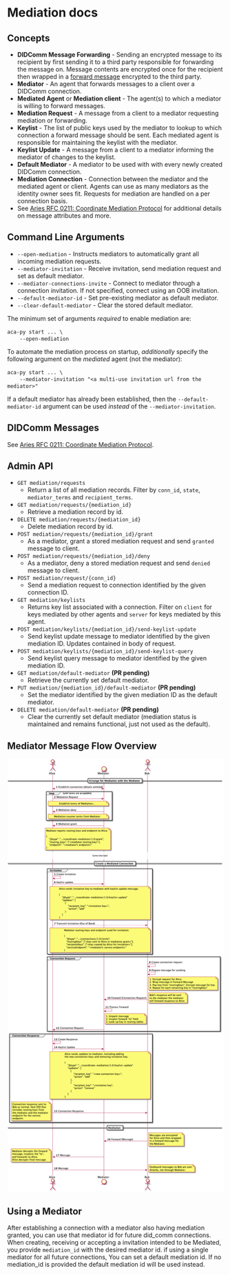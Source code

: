 # Mediation docs

## Concepts
* **DIDComm Message Forwarding** - Sending an encrypted message to its recipient by first sending it to a third party responsible for forwarding the message on. Message contents are encrypted once for the recipient then wrapped in a [forward message](https://github.com/hyperledger/aries-rfcs/blob/master/concepts/0094-cross-domain-messaging/README.md#corerouting10forward) encrypted to the third party.
* **Mediator** - An agent that forwards messages to a client over a DIDComm connection.
* **Mediated Agent** or **Mediation client** - The agent(s) to which a mediator is willing to forward messages.
* **Mediation Request** - A message from a client to a mediator requesting mediation or forwarding.
* **Keylist** - The list of public keys used by the mediator to lookup to which connection a forward message should be sent. Each mediated agent is responsible for maintaining the keylist with the mediator.
* **Keylist Update** - A message from a client to a mediator informing the mediator of changes to the keylist.
* **Default Mediator** - A mediator to be used with with every newly created DIDComm connection. 
* **Mediation Connection** - Connection between the mediator and the mediated agent or client. Agents can use as many mediators as the identity owner sees fit. Requests for mediation are handled on a per connection basis.
* See [Aries RFC 0211: Coordinate Mediation Protocol](https://github.com/hyperledger/aries-rfcs/blob/master/features/0211-route-coordination/README.md) for additional details on message attributes and more.

## Command Line Arguments

* `--open-mediation` - Instructs mediators to automatically grant all incoming mediation requests.
* `--mediator-invitation` - Receive invitation, send mediation request and set as default mediator.
* `--mediator-connections-invite` - Connect to mediator through a connection invitation. If not specified, connect using an OOB invitation.
* `--default-mediator-id` - Set pre-existing mediator as default mediator.
* `--clear-default-mediator` - Clear the stored default mediator.

The minimum set of arguments *required* to enable mediation are:

```bash=
aca-py start ... \
    --open-mediation
```

To automate the mediation process on startup, *additionally* specify the following argument on the *mediated* agent (not the mediator):

```bash=
aca-py start ... \
    --mediator-invitation "<a multi-use invitation url from the mediator>"
```

If a default mediator has already been established, then the `--default-mediator-id` argument can be used *instead* of the `--mediator-invitation`.

## DIDComm Messages

See [Aries RFC 0211: Coordinate Mediation Protocol](https://github.com/hyperledger/aries-rfcs/blob/master/features/0211-route-coordination/README.md).
 
## Admin API

* `GET mediation/requests`
    * Return a list of all mediation records. Filter by `conn_id`, `state`, `mediator_terms` and `recipient_terms`.
* `GET mediation/requests/{mediation_id}`
    * Retrieve a mediation record by id.
* `DELETE mediation/requests/{mediation_id}`
    * Delete mediation record by id.
* `POST mediation/requests/{mediation_id}/grant`
    * As a mediator, grant a stored mediation request and send `granted` message to client.
* `POST mediation/requests/{mediation_id}/deny`
    * As a mediator, deny a stored mediation request and send `denied` message to client.
* `POST mediation/request/{conn_id}`
    * Send a mediation request to connection identified by the given connection ID.
* `GET mediation/keylists`
    * Returns key list associated with a connection. Filter on `client` for keys mediated by other agents and `server` for keys mediated by this agent.
* `POST mediation/keylists/{mediation_id}/send-keylist-update`
    * Send keylist update message to mediator identified by the given mediation ID. Updates contained in body of request.
* `POST mediation/keylists/{mediation_id}/send-keylist-query`
    * Send keylist query message to mediator identified by the given mediation ID.
* `GET mediation/default-mediator` **(PR pending)**
    * Retrieve the currently set default mediator.
* `PUT mediation/{mediation_id}/default-mediator` **(PR pending)**
    * Set the mediator identified by the given mediation ID as the default mediator.
* `DELETE mediation/default-mediator` **(PR pending)**
    * Clear the currently set default mediator (mediation status is maintained and remains functional, just not used as the default).

## Mediator Message Flow Overview

![Mediator Message Flow](./assets/mediation-message-flow.png)

## Using a Mediator

After establishing a connection with a mediator also having mediation granted, you can use that mediator id for future did_comm connections.
 When creating, receiving or accepting a invitation intended to be Mediated, you provide `mediation_id` with the desired mediator id. if using a single mediator for all future connections, You can set a default mediation id. If no mediation_id is provided the default mediation id will be used instead.
